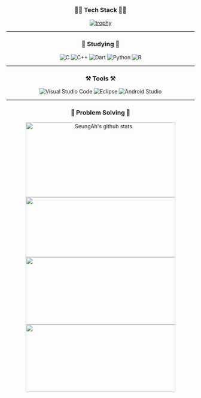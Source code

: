 <div align="center">
<br>
 
### :technologist: Tech Stack :technologist:
[![trophy](https://github-profile-trophy.vercel.app/?username=SeungAhSon&column=7)](https://github.com/SeungAhSon/github-profile-trophy)

---
### :book: Studying :book:

![C](https://img.shields.io/badge/c-%2300599C.svg?style=for-the-badge&logo=c&logoColor=white)
![C++](https://img.shields.io/badge/c++-%2300599C.svg?style=for-the-badge&logo=c%2B%2B&logoColor=white)
![Dart](https://img.shields.io/badge/dart-%230175C2.svg?style=for-the-badge&logo=dart&logoColor=white)
![Python](https://img.shields.io/badge/python-3670A0?style=for-the-badge&logo=python&logoColor=ffdd54)
![R](https://img.shields.io/badge/r-%23276DC3.svg?style=for-the-badge&logo=r&logoColor=white)

---
### :hammer_and_pick: Tools :hammer_and_pick:

![Visual Studio Code](https://img.shields.io/badge/Visual%20Studio%20Code-0078d7.svg?style=for-the-badge&logo=visual-studio-code&logoColor=white)
![Eclipse](https://img.shields.io/badge/Eclipse-FE7A16.svg?style=for-the-badge&logo=Eclipse&logoColor=white)
![Android Studio](https://img.shields.io/badge/Android%20Studio-3DDC84.svg?style=for-the-badge&logo=android-studio&logoColor=white)

---
### :muscle: Problem Solving :muscle:
<a href="https://github.com/SeungAhSon"><img align="center" style="height:200px; width :400px" src="https://github-readme-stats.vercel.app/api?username=SeungAhSon&bg_color=30,e96443,904e95&title_color=fff&text_color=fff&include_all_commits=true&show_icons=true&theme=gradient&hide=issues&hide_border=true&count_private=true&line_height=27&border_radius=15" alt="SeungAh's github stats" /></a>
  <a href="https://github.com/SeungAhSon"><img align="center" style="height:160px; width :400px" src="https://github-readme-stats.vercel.app/api/top-langs/?username=SeungAhSon&layout=compact&bg_color=30,e96443,904e95&title_color=fff&text_color=fff&hide_border=true&card_width=400px&border_radius=15" /></a>
   <a href="https://github.com/SeungAhSon"><img align="center" style="height:180px; width :400px" src="http://mazassumnida.wtf/api/v2/generate_badge?boj=gongsoonyee" /></a>
 <img align="center" style="height:180px; width :400px" src="http://mazandi.herokuapp.com/api?handle=gongsoonyee&theme=warm"/>
 


                                                                                        
</div>
